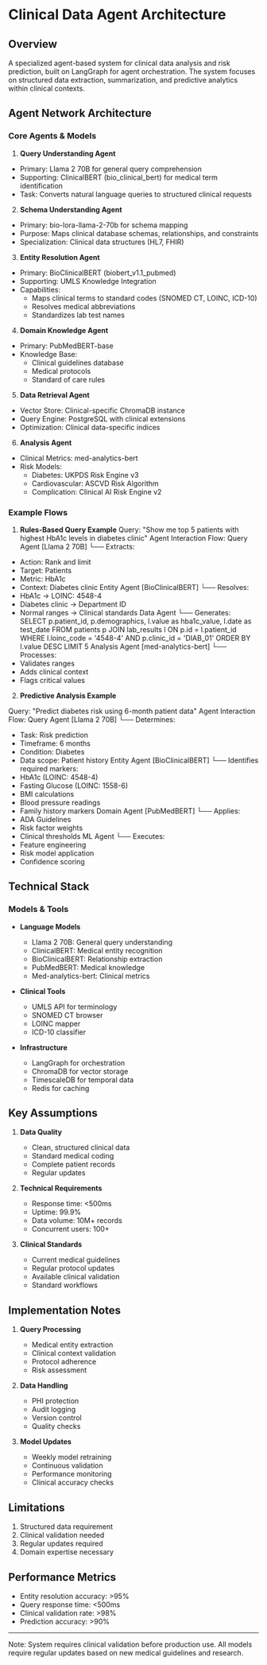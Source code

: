 # Clinical Data Agent Architecture

## Overview
A specialized agent-based system for clinical data analysis and risk prediction, built on LangGraph for agent orchestration. The system focuses on structured data extraction, summarization, and predictive analytics within clinical contexts.

## Agent Network Architecture

### Core Agents & Models
1. **Query Understanding Agent**
  - Primary: Llama 2 70B for general query comprehension
  - Supporting: ClinicalBERT (bio_clinical_bert) for medical term identification
  - Task: Converts natural language queries to structured clinical requests

2. **Schema Understanding Agent**
  - Primary: bio-lora-llama-2-70b for schema mapping
  - Purpose: Maps clinical database schemas, relationships, and constraints
  - Specialization: Clinical data structures (HL7, FHIR)

3. **Entity Resolution Agent**
  - Primary: BioClinicalBERT (biobert_v1.1_pubmed)
  - Supporting: UMLS Knowledge Integration
  - Capabilities:
    - Maps clinical terms to standard codes (SNOMED CT, LOINC, ICD-10)
    - Resolves medical abbreviations
    - Standardizes lab test names

4. **Domain Knowledge Agent**
  - Primary: PubMedBERT-base
  - Knowledge Base: 
    - Clinical guidelines database
    - Medical protocols
    - Standard of care rules

5. **Data Retrieval Agent**
  - Vector Store: Clinical-specific ChromaDB instance
  - Query Engine: PostgreSQL with clinical extensions
  - Optimization: Clinical data-specific indices

6. **Analysis Agent**
  - Clinical Metrics: med-analytics-bert
  - Risk Models: 
    - Diabetes: UKPDS Risk Engine v3
    - Cardiovascular: ASCVD Risk Algorithm
    - Complication: Clinical AI Risk Engine v2

### Example Flows

1. **Rules-Based Query Example**
Query: "Show me top 5 patients with highest HbA1c levels in diabetes clinic"
Agent Interaction Flow:
Query Agent [Llama 2 70B]
└── Extracts:
- Action: Rank and limit
- Target: Patients
- Metric: HbA1c
- Context: Diabetes clinic
Entity Agent [BioClinicalBERT]
└── Resolves:
- HbA1c → LOINC: 4548-4
- Diabetes clinic → Department ID
- Normal ranges → Clinical standards
Data Agent
└── Generates:
SELECT
p.patient_id,
p.demographics,
l.value as hba1c_value,
l.date as test_date
FROM patients p
JOIN lab_results l ON p.id = l.patient_id
WHERE l.loinc_code = '4548-4'
AND p.clinic_id = 'DIAB_01'
ORDER BY l.value DESC
LIMIT 5
Analysis Agent [med-analytics-bert]
└── Processes:
- Validates ranges
- Adds clinical context
- Flags critical values

2. **Predictive Analysis Example**

Query: "Predict diabetes risk using 6-month patient data"
Agent Interaction Flow:
Query Agent [Llama 2 70B]
└── Determines:
- Task: Risk prediction
- Timeframe: 6 months
- Condition: Diabetes
- Data scope: Patient history
Entity Agent [BioClinicalBERT]
└── Identifies required markers:
- HbA1c (LOINC: 4548-4)
- Fasting Glucose (LOINC: 1558-6)
- BMI calculations
- Blood pressure readings
- Family history markers
Domain Agent [PubMedBERT]
└── Applies:
- ADA Guidelines
- Risk factor weights
- Clinical thresholds
ML Agent
└── Executes:
- Feature engineering
- Risk model application
- Confidence scoring

## Technical Stack

### Models & Tools
- **Language Models**
  - Llama 2 70B: General query understanding
  - ClinicalBERT: Medical entity recognition
  - BioClinicalBERT: Relationship extraction
  - PubMedBERT: Medical knowledge
  - Med-analytics-bert: Clinical metrics

- **Clinical Tools**
  - UMLS API for terminology
  - SNOMED CT browser
  - LOINC mapper
  - ICD-10 classifier

- **Infrastructure**
  - LangGraph for orchestration
  - ChromaDB for vector storage
  - TimescaleDB for temporal data
  - Redis for caching

## Key Assumptions

1. **Data Quality**
   - Clean, structured clinical data
   - Standard medical coding
   - Complete patient records
   - Regular updates

2. **Technical Requirements**
   - Response time: <500ms
   - Uptime: 99.9%
   - Data volume: 10M+ records
   - Concurrent users: 100+

3. **Clinical Standards**
   - Current medical guidelines
   - Regular protocol updates
   - Available clinical validation
   - Standard workflows

## Implementation Notes

1. **Query Processing**
   - Medical entity extraction
   - Clinical context validation
   - Protocol adherence
   - Risk assessment

2. **Data Handling**
   - PHI protection
   - Audit logging
   - Version control
   - Quality checks

3. **Model Updates**
   - Weekly model retraining
   - Continuous validation
   - Performance monitoring
   - Clinical accuracy checks

## Limitations
1. Structured data requirement
2. Clinical validation needed
3. Regular updates required
4. Domain expertise necessary

## Performance Metrics
- Entity resolution accuracy: >95%
- Query response time: <500ms
- Clinical validation rate: >98%
- Prediction accuracy: >90%

---

Note: System requires clinical validation before production use. All models require regular updates based on new medical guidelines and research.
